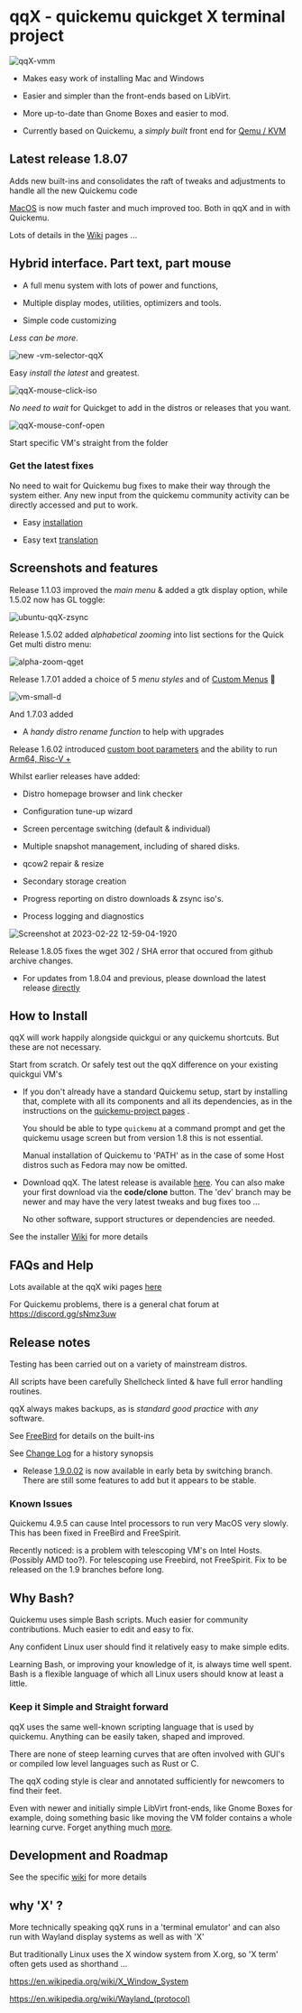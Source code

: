 # qqX  - quickemu quickget X terminal project

![qqX-vmm](https://github.com/TuxVinyards/qqX/assets/3956806/18e5c495-8072-49a5-8b9c-e1302549efcf)

- Makes easy work of installing Mac and Windows

- Easier and simpler than the front-ends based on LibVirt.

- More up-to-date than Gnome Boxes and easier to mod.

- Currently based on Quickemu, a _simply built_ front end for [Qemu / KVM](https://qemu.readthedocs.io)

## Latest release 1.8.07

Adds new built-ins and consolidates the raft of tweaks and adjustments to handle all the new Quickemu code

[MacOS](https://github.com/TuxVinyards/qqX/wiki/Mac-OS) is now much faster and much improved too. Both in qqX and in with Quickemu.

Lots of details in the [Wiki](https://github.com/TuxVinyards/qqX/wiki/FreeBird) pages ...

## Hybrid interface. Part text, part mouse

- A full menu system with lots of power and functions,

- Multiple display modes, utilities, optimizers and tools.

- Simple code customizing

_Less can be more_.

![new -vm-selector-qqX](https://github.com/TuxVinyards/qqX/assets/3956806/42a4b480-4d7d-47fe-91f5-0069fa1511a8)

Easy _install the latest_ and greatest.

![qqX-mouse-click-iso](https://github.com/TuxVinyards/qqX/assets/3956806/ae6c9fe1-0c46-4e05-b75a-b6964f35bad2)

_No need to wait_ for Quickget to add in the distros or releases that you want.

![qqX-mouse-conf-open](https://github.com/TuxVinyards/qqX/assets/3956806/76a2431b-0573-4fb7-961b-3aa048ea2ca2)

Start specific VM's straight from the folder

### Get the latest fixes

No need to wait for Quickemu bug fixes to make their way through the system either. Any new input from the quickemu community activity can be directly accessed and put to work.

- Easy [installation](#how-to-install)

- Easy text [translation](https://github.com/TuxVinyards/qqX/wiki/Translation)

## Screenshots and features

Release 1.1.03 improved the _main menu_ & added a gtk display option, while 1.5.02 now has GL toggle:

![ubuntu-qqX-zsync](https://github.com/TuxVinyards/qqX/assets/3956806/c3104e5d-c008-4dbc-9666-42d13d2af357)

Release 1.5.02 added _alphabetical zooming_ into list sections for the Quick Get multi distro menu:

![alpha-zoom-qget](https://github.com/TuxVinyards/qqX/assets/3956806/bfde0aef-9094-443d-a11d-5bd6745e5702)

Release 1.7.01 added a choice of 5 _menu styles_ and of  [Custom Menus](https://github.com/TuxVinyards/qqX/wiki/Custom-Menus) :rocket:

![vm-small-d](https://github.com/TuxVinyards/qqX/assets/3956806/1a17b7d7-d6e3-471a-a934-e3530f6c9b17)

And 1.7.03 added

- A _handy distro rename function_ to help with upgrades

Release 1.6.02 introduced [custom boot parameters](https://github.com/TuxVinyards/qqX/wiki/Custom-Qemu-boot-parameters) and the ability to run [Arm64, Risc-V +](<https://github.com/TuxVinyards/qqX/wiki/Custom-Machine-Types>)

Whilst earlier releases have added:

- Distro homepage browser and link checker
  
- Configuration tune-up wizard

- Screen percentage switching (default & individual)

- Multiple snapshot management, including of shared disks.

- qcow2 repair & resize

- Secondary storage creation

- Progress reporting on distro downloads & zsync iso's.  

- Process logging and diagnostics

![Screenshot at 2023-02-22 12-59-04-1920](https://user-images.githubusercontent.com/3956806/220619057-f63883d2-4d0d-4130-94e1-d444f1567be4.jpg)

Release 1.8.05 fixes the wget 302 / SHA error that occured from github archive changes.

- For updates from 1.8.04 and previous, please download the latest release [directly](<https://github.com/TuxVinyards/qqX/releases/latest>)

## How to Install

qqX will work happily alongside quickgui or any quickemu shortcuts. But these are not necessary.

Start from scratch. Or safely test out the qqX difference on your existing quickgui VM's  

- If you don't already have a standard Quickemu setup, start by installing that, complete with all its components and all its dependencies, as in the instructions on the [quickemu-project pages](https://github.com/quickemu-project/quickemu) .
  
  You should be able to type `quickemu` at a command prompt and get the quickemu usage screen but from version 1.8 this is not essential.

  Manual installation of Quickemu to 'PATH' as in the case of some Host distros such as Fedora may now be omitted.

- Download qqX. The latest release is available [here](https://github.com/TuxVinyards/qqX/releases/latest). You can also make your first download via the **code/clone** button. The 'dev' branch may be newer and may have the very latest tweaks and bug fixes too ...

  No other software, support structures or dependencies are needed.

See the installer [Wiki](https://github.com/TuxVinyards/qqX/wiki) for more details

## FAQs and Help

Lots available at the qqX wiki pages [here](https://github.com/TuxVinyards/qqX/wiki/FAQs-and-Help)

For Quickemu problems, there is a general chat forum at <https://discord.gg/sNmz3uw>

## Release notes

Testing has been carried out on a variety of mainstream distros.

All scripts have been carefully Shellcheck linted & have full error handling routines.

qqX always makes backups, as is _standard good practice_ with _any_ software.

See [FreeBird](https://github.com/TuxVinyards/qqX/wiki/FreeBird) for details on the built-ins

See [Change Log](https://github.com/TuxVinyards/qqX/wiki/Change-Log) for a history synopsis

- Release [1.9.0.02](https://github.com/TuxVinyards/qqX/tree/1.9.0.02) is now available in early beta by switching branch. There are still some features to add but it appears to be stable.

### Known Issues

Quickemu 4.9.5  can cause  Intel processors to run very MacOS very slowly. This has been fixed in FreeBird and FreeSpirit.

Recently noticed: is a problem with telescoping VM's on Intel Hosts. (Possibly AMD too?). For telescoping use Freebird, not FreeSpirit. Fix to be released on the 1.9 branches before long.

## Why Bash?

Quickemu uses simple Bash scripts. Much easier for community contributions. Much easier to edit and easy to fix.

Any confident Linux user should find it relatively easy to make simple edits.

Learning Bash, or improving your knowledge of it, is always time well spent. Bash is a flexible language of which all Linux users should know at least a little.

### Keep it Simple and Straight forward

qqX uses the same well-known scripting language that is used by quickemu. Anything can be easily taken, shaped and improved.

There are none of steep learning curves that are often involved with GUI's or compiled low level languages such as Rust or C.

The qqX coding style is clear and annotated sufficiently for newcomers to find their feet.

Even with newer and initially simple LibVirt front-ends, like Gnome Boxes for example, doing something basic like moving the VM folder contains a whole learning curve. Forget anything much [more](https://gitlab.gnome.org/GNOME/gnome-boxes/-/tree/main/src?ref_type=heads).

## Development and Roadmap

See the specific [wiki](https://github.com/TuxVinyards/qqX/wiki/Development) for more details

## why 'X' ?

More technically speaking qqX runs in a 'terminal emulator' and can also run with Wayland display systems as well as with 'X'

But traditionally Linux uses the X window system from X.org, so 'X term' often gets used as shorthand ...

<https://en.wikipedia.org/wiki/X_Window_System>

<https://en.wikipedia.org/wiki/Wayland_(protocol)>
